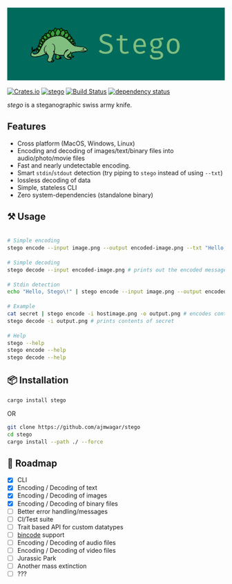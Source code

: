 ![Stego](./img/logo.png)

[![Crates.io](https://img.shields.io/crates/v/stego.svg)](https://crates.io/crates/stego)
[![stego](https://docs.rs/ufo_rs/badge.svg)](https://docs.rs/stego)
[![Build Status](https://travis-ci.org/ajmwagar/stego.svg?branch=master)](https://travis-ci.org/ajmwagar/stego)
[![dependency status](https://deps.rs/repo/github/ajmwagar/stego/status.svg)](https://deps.rs/repo/github/ajmwagar/stego)



*stego* is a steganographic swiss army knife.

## Features

- Cross platform (MacOS, Windows, Linux)
- Encoding and decoding of images/text/binary files into audio/photo/movie files
- Fast and nearly undetectable encoding.
- Smart `stdin`/`stdout` detection (try piping to `stego` instead of using `--txt`)
- lossless decoding of data
- Simple, stateless CLI
- Zero system-dependencies (standalone binary) 

## ⚒ Usage

```bash

# Simple encoding
stego encode --input image.png --output encoded-image.png --txt "Hello, Stego\!" # Encodes the message "Hello, Stego!" into the provided image

# Simple decoding
stego decode --input encoded-image.png # prints out the encoded message ("Hello, Stego!") hidden in the provided image

# Stdin detection
echo "Hello, Stego\!" | stego encode --input image.png --output encoded-image.png

# Example
cat secret | stego encode -i hostimage.png -o output.png # encodes contents of secret into hostimage.png
stego decode -i output.png # prints contents of secret

# Help
stego --help
stego encode --help
stego decode --help
```


## 📦 Installation

```bash
cargo install stego
```

OR

```bash
git clone https://github.com/ajmwagar/stego
cd stego
cargo install --path ./ --force
```

## 🚥 Roadmap

- [x] CLI
- [x] Encoding / Decoding of text
- [x] Encoding / Decoding of images 
- [x] Encoding / Decoding of binary files
- [ ] Better error handling/messages
- [ ] CI/Test suite
- [ ] Trait based API for custom datatypes
- [ ] [bincode](https://github.com/servo/bincode) support
- [ ] Encoding / Decoding of audio files
- [ ] Encoding / Decoding of video files
- [ ] Jurassic Park
- [ ] Another mass extinction
- [ ] ???
